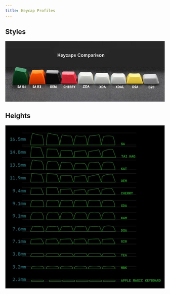```yaml
---
title: Keycap Profiles
---
```


## Styles
![Keycap Styles](styles.jpg?height=200px)

## Heights
![Keycap Heights](heights.jpg?height=600px)

